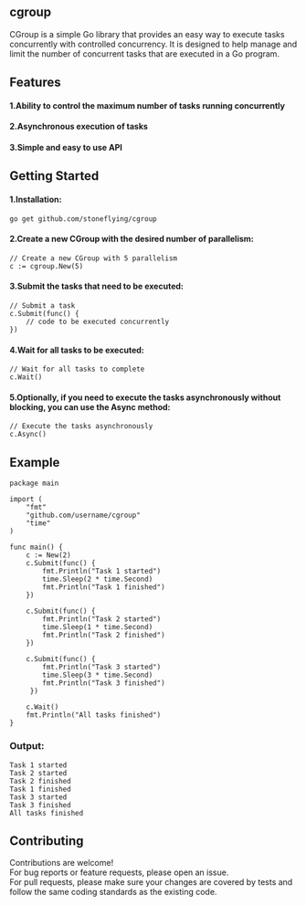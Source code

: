 ## cgroup
CGroup is a simple Go library that provides an easy way to execute tasks concurrently with controlled concurrency. It is designed to help manage and limit the number of concurrent tasks that are executed in a Go program.

## Features
#### 1.Ability to control the maximum number of tasks running concurrently
#### 2.Asynchronous execution of tasks
#### 3.Simple and easy to use API

## Getting Started
#### 1.Installation:
```
go get github.com/stoneflying/cgroup
```

#### 2.Create a new CGroup with the desired number of parallelism:
```
// Create a new CGroup with 5 parallelism
c := cgroup.New(5)
```

#### 3.Submit the tasks that need to be executed:
```
// Submit a task
c.Submit(func() {
    // code to be executed concurrently
})
```

#### 4.Wait for all tasks to be executed:
```
// Wait for all tasks to complete
c.Wait()
```

#### 5.Optionally, if you need to execute the tasks asynchronously without blocking, you can use the Async method:
```
// Execute the tasks asynchronously
c.Async()
```

## Example
```
package main

import (
    "fmt"
    "github.com/username/cgroup"
    "time"
)

func main() {
    c := New(2)
    c.Submit(func() {
        fmt.Println("Task 1 started")
        time.Sleep(2 * time.Second)
        fmt.Println("Task 1 finished")
    })

    c.Submit(func() {
        fmt.Println("Task 2 started")
        time.Sleep(1 * time.Second)
        fmt.Println("Task 2 finished")
	})

	c.Submit(func() {
        fmt.Println("Task 3 started")
        time.Sleep(3 * time.Second)
        fmt.Println("Task 3 finished")
     })

    c.Wait()
    fmt.Println("All tasks finished")
}
```

### Output:
```
Task 1 started
Task 2 started
Task 2 finished
Task 1 finished
Task 3 started
Task 3 finished
All tasks finished
```

## Contributing
Contributions are welcome!   
For bug reports or feature requests, please open an issue.   
For pull requests, please make sure your changes are covered by tests and 
follow the same coding standards as the existing code.
